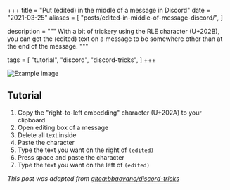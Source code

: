+++
title = "Put (edited) in the middle of a message in Discord"
date = "2021-03-25"
aliases = [
  "posts/edited-in-middle-of-message-discord/",
]

description = """
With a bit of trickery using the RLE character (U+202B), you can get the
(edited) text on a message to be somewhere other than at the end of the message.
"""

tags = [
  "tutorial",
  "discord",
  "discord-tricks",
]
+++

![Example image](/media/discord-tricks/edited-in-middle-of-message.webp)

## Tutorial

1. Copy the "right-to-left embedding" character (U+202A) to your clipboard.
2. Open editing box of a message
3. Delete all text inside
4. Paste the character
5. Type the text you want on the right of `(edited)`
6. Press space and paste the character
7. Type the text you want on the left of `(edited)`

*This post was adapted from [gitea:bbaovanc/discord-tricks][1]*

[1]: https://git.bbaovanc.com/bbaovanc/discord-tricks
